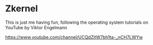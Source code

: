 # Zkernel
This is just me having fun, following the operating system tutorials on YouTube by Viktor Engelmann

https://www.youtube.com/channel/UCQdZltW7bh1ta-_nCH7LWYw
